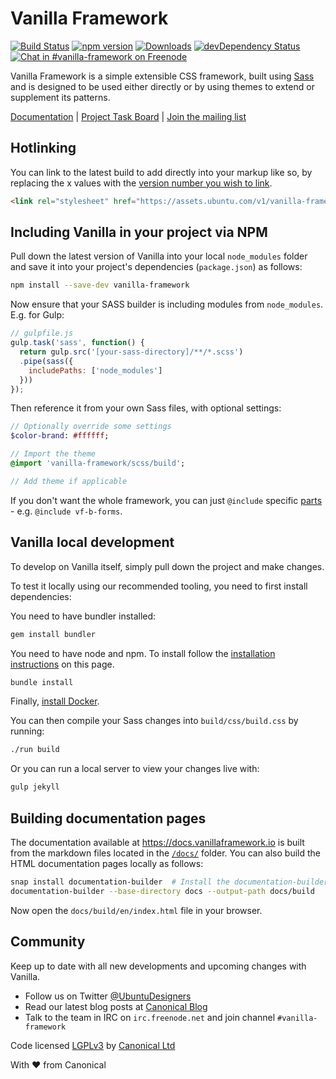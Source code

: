 # Vanilla Framework

[![Build Status](https://travis-ci.org/vanilla-framework/vanilla-framework.svg?branch=master)](https://travis-ci.org/vanilla-framework/vanilla-framework)
[![npm version](https://badge.fury.io/js/vanilla-framework.svg)](http://badge.fury.io/js/vanilla-framework)
[![Downloads](http://img.shields.io/npm/dm/vanilla-framework.svg)](https://www.npmjs.com/package/vanilla-framework)
[![devDependency Status](https://david-dm.org/vanilla-framework/vanilla-framework/dev-status.svg)](https://david-dm.org/vanilla-framework/vanilla-framework#info=devDependencies)
[![Chat in #vanilla-framework on Freenode](https://img.shields.io/badge/chat-%23vanilla--framework-blue.svg)](http://webchat.freenode.net/?channels=vanilla-framework)

Vanilla Framework is a simple extensible CSS framework, built using [Sass](http://sass-lang.com/) and is designed to be used either directly or by using themes to extend or supplement its patterns.

[Documentation](https://docs.vanillaframework.io) |
[Project Task Board](https://waffle.io/vanilla-framework/vanilla-framework) | [Join the mailing list](http://canonical.us3.list-manage2.com/subscribe?u=56dac47c206ba0f58ec25f314&id=36f7d8394e)

## Hotlinking

 You can link to the latest build to add directly into your markup like so, by replacing the x values with the [version number you wish to link](https://github.com/vanilla-framework/vanilla-framework/releases).

``` html
<link rel="stylesheet" href="https://assets.ubuntu.com/v1/vanilla-framework-version-x.x.x.min.css" />
```

## Including Vanilla in your project via NPM

Pull down the latest version of Vanilla into your local `node_modules` folder
and save it into your project's dependencies (`package.json`) as follows:

``` bash
npm install --save-dev vanilla-framework
```

Now ensure that your SASS builder is including modules from `node_modules`. E.g. for Gulp:

``` javascript
// gulpfile.js
gulp.task('sass', function() {
  return gulp.src('[your-sass-directory]/**/*.scss')
  .pipe(sass({
    includePaths: ['node_modules']
  }))
});
```

Then reference it from your own Sass files, with optional settings:

``` sass
// Optionally override some settings
$color-brand: #ffffff;

// Import the theme
@import 'vanilla-framework/scss/build';

// Add theme if applicable
```

If you don't want the whole framework, you can just `@include` specific [parts](scss) - e.g. `@include vf-b-forms`.

## Vanilla local development

To develop on Vanilla itself, simply pull down the project and make changes.

To test it locally using our recommended tooling, you need to first install dependencies:

You need to have bundler installed:

``` bash
gem install bundler
```

You need to have node and npm. To install follow the [installation instructions](https://docs.npmjs.com/getting-started/installing-node) on this page.

``` bash
bundle install
```

Finally, [install Docker](https://docs.docker.com/engine/installation/).

You can then compile your Sass changes into `build/css/build.css` by running:

``` bash
./run build
```

Or you can run a local server to view your changes live with:

``` bash
gulp jekyll
```

## Building documentation pages

The documentation available at <https://docs.vanillaframework.io> is built from
the markdown files located in the [`/docs/`](/docs) folder. You can also build the
HTML documentation pages locally as follows:

``` bash
snap install documentation-builder  # Install the documentation-builder tool
documentation-builder --base-directory docs --output-path docs/build
```

Now open the `docs/build/en/index.html` file in your browser.

## Community

Keep up to date with all new developments and upcoming changes with Vanilla.

- Follow us on Twitter [@UbuntuDesigners](http://twitter.com/ubuntudesigners)
- Read our latest blog posts at [Canonical Blog](http://design.canonical.com/topic/development/)
- Talk to the team in IRC on <code>irc.freenode.net</code> and join channel <code>#vanilla-framework</code>

Code licensed [LGPLv3](http://opensource.org/licenses/lgpl-3.0.html) by [Canonical Ltd](http://www.canonical.com/)

With ♥ from Canonical
